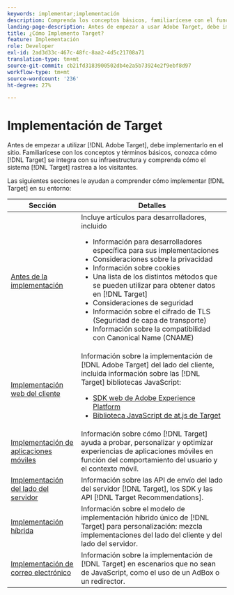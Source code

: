 ```yaml
---
keywords: implementar;implementación
description: Comprenda los conceptos básicos, familiarícese con el funcionamiento de Target y cómo se integra con su infraestructura, y comprenda cómo se realiza el seguimiento de los visitantes.
landing-page-description: Antes de empezar a usar Adobe Target, debe implementarlo en el sitio, comprender algunos conceptos y términos básicos, y familiarizarse con el funcionamiento de Target.
title: ¿Cómo Implemento Target?
feature: Implementación
role: Developer
exl-id: 2ad3d33c-467c-48fc-8aa2-4d5c21708a71
translation-type: tm+mt
source-git-commit: cb21fd3183900502db4e2a5b73924e2f9ebf8d97
workflow-type: tm+mt
source-wordcount: '236'
ht-degree: 27%

---
```


# Implementación de Target

Antes de empezar a utilizar [!DNL Adobe Target], debe implementarlo en el sitio. Familiarícese con los conceptos y términos básicos, conozca cómo [!DNL Target] se integra con su infraestructura y comprenda cómo el sistema [!DNL Target] rastrea a los visitantes.

Las siguientes secciones le ayudan a comprender cómo implementar [!DNL Target] en su entorno:

| Sección | Detalles |
| --- | --- |
| [Antes de la implementación](c-considerations-before-you-implement-target/considerations-before-you-implement-target.md) | Incluye artículos para desarrolladores, incluido<ul><li>Información para desarrolladores específica para sus implementaciones</li><li>Consideraciones sobre la privacidad</li><li>Información sobre cookies<li>Una lista de los distintos métodos que se pueden utilizar para obtener datos en [!DNL Target]</li><li>Consideraciones de seguridad</li><li>Información sobre el cifrado de TLS (Seguridad de capa de transporte)</li><li>Información sobre la compatibilidad con Canonical Name (CNAME)</li></ul> |
| [Implementación web del cliente](/help/c-implementing-target/c-implementing-target-for-client-side-web/implement-target-for-client-side-web.md) | Información sobre la implementación de [!DNL Adobe Target] del lado del cliente, incluida información sobre las [!DNL Target] bibliotecas JavaScript:<ul><li>[SDK web de Adobe Experience Platform](/help/c-implementing-target/c-implementing-target-for-client-side-web/aep-web-sdk.md)</li><li>[Biblioteca JavaScript de at.js de Target](/help/c-implementing-target/c-implementing-target-for-client-side-web/c-how-atjs-works/how-atjs-works.md)</li></ul> |
| [Implementación de aplicaciones móviles](/help/c-target-mobile-app/target-mobile-app.md) | Información sobre cómo [!DNL Target] ayuda a probar, personalizar y optimizar experiencias de aplicaciones móviles en función del comportamiento del usuario y el contexto móvil. |
| [Implementación del lado del servidor](/help/c-implementing-target/c-api-and-sdk-overview/api-and-sdk-overview.md) | Información sobre las API de envío del lado del servidor [!DNL Target], los SDK y las API [!DNL Target Recommendations]. |
| [Implementación híbrida](/help/c-implementing-target/hybrid-implementation.md) | Información sobre el modelo de implementación híbrido único de [!DNL Target] para personalización: mezcla implementaciones del lado del cliente y del lado del servidor. |
| [Implementación de correo electrónico](c-non-javascript-based-implementation/non-javascript-based-implementation.md) | Información sobre la implementación de [!DNL Target] en escenarios que no sean de JavaScript, como el uso de un AdBox o un redirector. |
